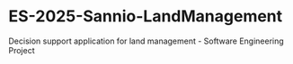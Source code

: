 # ES-2025-Sannio-LandManagement
Decision support application for land management - Software Engineering Project
